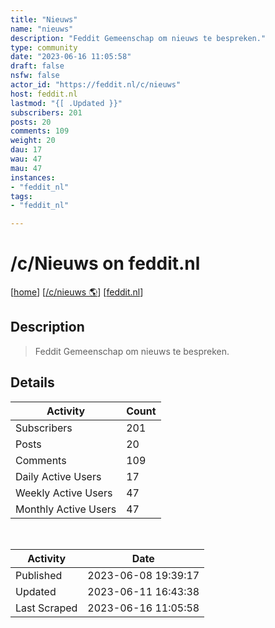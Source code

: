 ```yaml
---
title: "Nieuws" 
name: "nieuws"
description: "Feddit Gemeenschap om nieuws te bespreken."
type: community
date: "2023-06-16 11:05:58"
draft: false
nsfw: false
actor_id: "https://feddit.nl/c/nieuws"
host: feddit.nl
lastmod: "{[ .Updated }}"
subscribers: 201
posts: 20
comments: 109
weight: 20
dau: 17
wau: 47
mau: 47
instances:
- "feddit_nl"
tags: 
- "feddit_nl"

---
```


# /c/Nieuws on feddit.nl

[[home](/)]
[[/c/nieuws 🌎](https://feddit.nl/c/nieuws)]
[[feddit.nl](/instances/feddit_nl)]


## Description 

<blockquote class="description">
Feddit Gemeenschap om nieuws te bespreken.
</blockquote>


## Details

| Activity | Count  |
|----------------------|---|
| Subscribers          | 201 |
| Posts                | 20  |
| Comments             | 109  |
| Daily Active Users   | 17  |
| Weekly Active Users  | 47  |
| Monthly Active Users | 47  |

<br>

| Activity | Date |
|----------------------|---|
| Published            | 2023-06-08 19:39:17 |
| Updated              | 2023-06-11 16:43:38 |
| Last Scraped         | 2023-06-16 11:05:58 |
